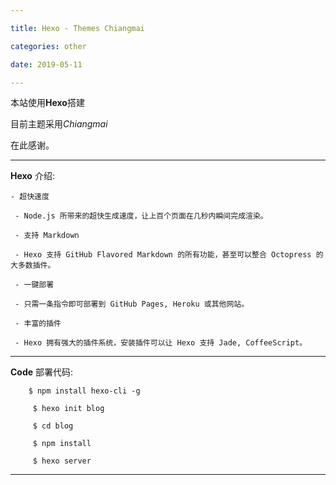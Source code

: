 ```yaml
---

title: Hexo - Themes Chiangmai

categories: other

date: 2019-05-11

---
```


本站使用**Hexo**搭建

目前主题采用*Chiangmai*

在此感谢。

---

**Hexo** 介绍:

    - 超快速度
    
     - Node.js 所带来的超快生成速度，让上百个页面在几秒内瞬间完成渲染。
     
     - 支持 Markdown
     
     - Hexo 支持 GitHub Flavored Markdown 的所有功能，甚至可以整合 Octopress 的大多数插件。
     
     - 一键部署
     
     - 只需一条指令即可部署到 GitHub Pages, Heroku 或其他网站。
     
     - 丰富的插件
     
     - Hexo 拥有强大的插件系统，安装插件可以让 Hexo 支持 Jade, CoffeeScript。

---

**Code** 部署代码:

        $ npm install hexo-cli -g
         
         $ hexo init blog
         
         $ cd blog
         
         $ npm install
         
         $ hexo server



---

